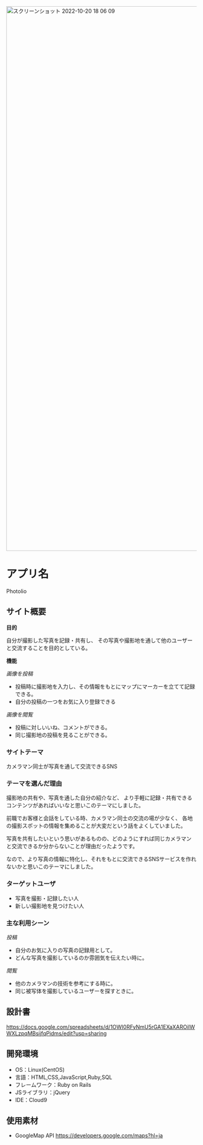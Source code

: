 <img width="1440" alt="スクリーンショット 2022-10-20 18 06 09" src="https://user-images.githubusercontent.com/108819031/196928302-29a30f7c-df64-4148-b688-8fc6cf503dc8.png">


# アプリ名
Photolio


## サイト概要
**目的**

自分が撮影した写真を記録・共有し、
その写真や撮影地を通して他のユーザーと交流することを目的としている。

**機能**

*画像を投稿*
- 投稿時に撮影地を入力し、その情報をもとにマップにマーカーを立てて記録できる。
- 自分の投稿の一つをお気に入り登録できる

*画像を閲覧*
- 投稿に対しいいね、コメントができる。
- 同じ撮影地の投稿を見ることができる。


### サイトテーマ
カメラマン同士が写真を通して交流できるSNS


### テーマを選んだ理由
撮影地の共有や、写真を通した自分の紹介など、
より手軽に記録・共有できるコンテンツがあればいいなと思いこのテーマにしました。

前職でお客様と会話をしている時、カメラマン同士の交流の場が少なく、
各地の撮影スポットの情報を集めることが大変だという話をよくしていました。

写真を共有したいという思いがあるものの、どのようにすれば同じカメラマンと交流できるか分からないことが理由だったようです。

なので、より写真の情報に特化し、それをもとに交流できるSNSサービスを作れないかと思いこのテーマにしました。


### ターゲットユーザ
- 写真を撮影・記録したい人
- 新しい撮影地を見つけたい人


### 主な利用シーン
*投稿*
- 自分のお気に入りの写真の記録用として。
- どんな写真を撮影しているのか雰囲気を伝えたい時に。

*閲覧*
- 他のカメラマンの技術を参考にする時に。
- 同じ被写体を撮影しているユーザーを探すときに。


## 設計書
https://docs.google.com/spreadsheets/d/1OWI0RFyNmU5rGA1EXaXAROilWWXLzpqMBsijfqPidms/edit?usp=sharing


## 開発環境
- OS：Linux(CentOS)
- 言語：HTML,CSS,JavaScript,Ruby,SQL
- フレームワーク：Ruby on Rails
- JSライブラリ：jQuery
- IDE：Cloud9

## 使用素材
- GoogleMap API
https://developers.google.com/maps?hl=ja
